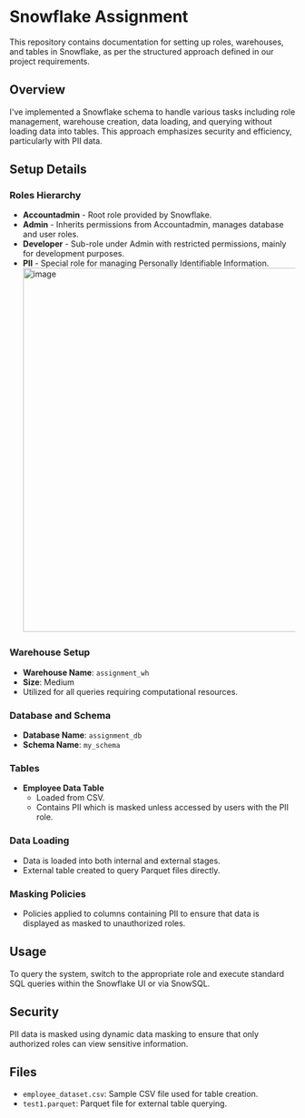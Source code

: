 # Snowflake Assignment

This repository contains documentation for setting up roles, warehouses, and tables in Snowflake, as per the structured approach defined in our project requirements.

## Overview
I've implemented a Snowflake schema to handle various tasks including role management, warehouse creation, data loading, and querying without loading data into tables. This approach emphasizes security and efficiency, particularly with PII data.

## Setup Details

### Roles Hierarchy

- **Accountadmin** - Root role provided by Snowflake.
- **Admin** - Inherits permissions from Accountadmin, manages database and user roles.
- **Developer** - Sub-role under Admin with restricted permissions, mainly for development purposes.
- **PII** - Special role for managing Personally Identifiable Information.
  <img width="640" alt="image" src="https://github.com/owais-ash/SNOWFLAKE/assets/158836234/7e8032bd-6100-4be3-94bf-2ed77d415b79">


### Warehouse Setup

- **Warehouse Name**: `assignment_wh`
- **Size**: Medium
- Utilized for all queries requiring computational resources.

### Database and Schema

- **Database Name**: `assignment_db`
- **Schema Name**: `my_schema`

### Tables

- **Employee Data Table**
  - Loaded from CSV.
  - Contains PII which is masked unless accessed by users with the PII role.

### Data Loading

- Data is loaded into both internal and external stages.
- External table created to query Parquet files directly.

### Masking Policies

- Policies applied to columns containing PII to ensure that data is displayed as masked to unauthorized roles.

## Usage

To query the system, switch to the appropriate role and execute standard SQL queries within the Snowflake UI or via SnowSQL.

## Security

PII data is masked using dynamic data masking to ensure that only authorized roles can view sensitive information.

## Files

- `employee_dataset.csv`: Sample CSV file used for table creation.
- `test1.parquet`: Parquet file for external table querying.

